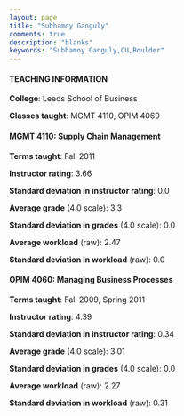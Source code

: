 ```yaml
---
layout: page
title: "Subhamoy Ganguly" 
comments: true
description: "blanks"
keywords: "Subhamoy Ganguly,CU,Boulder"
---
```

<head>
<script src="https://ajax.googleapis.com/ajax/libs/jquery/2.1.3/jquery.min.js"></script>
<script src="https://dl.dropboxusercontent.com/s/pc42nxpaw1ea4o9/highcharts.js?dl=0"></script>
<!-- <script src="../assets/js/highcharts.js"></script> -->
<style type="text/css">@font-face {
	font-family: "Bebas Neue";
	src: url(https://www.filehosting.org/file/details/544349/BebasNeue Regular.otf) format("opentype");
	}
	h1.Bebas { 
		font-family: "Bebas Neue", Verdana, Tahoma;
	}
</style>
</head>
	   
#### TEACHING INFORMATION

**College**: Leeds School of Business

**Classes taught**: MGMT 4110, OPIM 4060

#### MGMT 4110: Supply Chain Management

**Terms taught**: Fall 2011

**Instructor rating**: 3.66

**Standard deviation in instructor rating**: 0.0

**Average grade** (4.0 scale): 3.3

**Standard deviation in grades** (4.0 scale): 0.0

**Average workload** (raw): 2.47

**Standard deviation in workload** (raw): 0.0

#### OPIM 4060: Managing Business Processes

**Terms taught**: Fall 2009, Spring 2011

**Instructor rating**: 4.39

**Standard deviation in instructor rating**: 0.34

**Average grade** (4.0 scale): 3.01

**Standard deviation in grades** (4.0 scale): 0.0

**Average workload** (raw): 2.27

**Standard deviation in workload** (raw): 0.31

